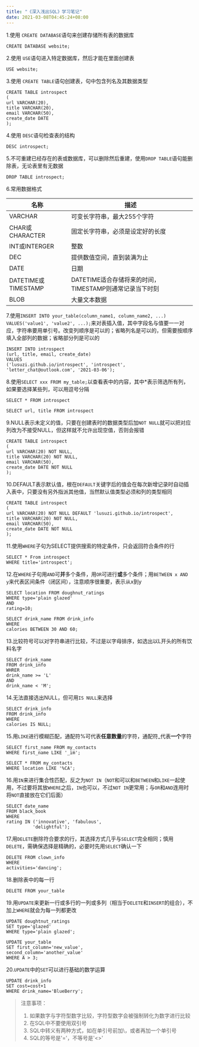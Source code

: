 ```yaml
---
title: "《深入浅出SQL》学习笔记"
date: 2021-03-08T04:45:24+08:00
---
```


1.使用 `CREATE DATABASE`语句来创建存储所有表的数据库

``` mysql
CREATE DATABASE website;
```

2.使用 `USE`语句进入特定数据库，然后才能在里面创建表

``` mysql
USE website;
```

3.使用 `CREATE TABLE`语句创建表，句中包含列名及其数据类型

``` mysql
CREATE TABLE introspect
(
url VARCHAR(20),
title VARCHAR(20),
email VARCHAR(50),
create_date DATE
);
```

4.使用 `DESC`语句检查表的结构

``` mysql
DESC introspect;
```

5.不可重建已经存在的表或数据库，可以删除然后重建，使用`DROP TABLE`语句能删除表，无论表里有无数据

``` mysql
DROP TABLE introspect;
```

6.常用数据格式

| 名称                | 描述                                                    |
| ------------------- | ------------------------------------------------------- |
| VARCHAR             | 可变长字符串，最大255个字符                             |
| CHAR或CHARACTER     | 固定长字符串，必须是设定好的长度                        |
| INT或INTERGER       | 整数                                                    |
| DEC                 | 提供数值空间，直到装满为止                              |
| DATE                | 日期                                                    |
| DATETIME或TIMESTAMP | DATETIME适合存储将来的时间，TIMESTAMP则通常记录当下时刻 |
| BLOB                | 大量文本数据                                            |

7.使用`INSERT INTO your_table(column_name1, column_name2, ...) VALUES('value1', 'value2', ...);`来对表插入值，其中字段名与值要一一对应，字符串要用单引号。改变列顺序是可以的；省略列名是可以的，但需要按顺序填入全部列的数据；省略部分列是可以的

```mysql
INSERT INTO introspect
(url, title, email, create_date)
VALUES
('lusuzi.github.io/introspect', 'introspect', 'letter_chat@outlook.com', '2021-03-06');
```

8.使用`SELECT xxx FROM my_table;`以查看表中的内容，其中*表示筛选所有列，如果要选择某些列，可以用逗号分隔

``` mysql
SELECT * FROM introspect
```

``` mysql
SELECT url, title FROM introspect
```

9.NULL表示未定义的值，只要在创建表时的数据类型后加`NOT NULL`就可以把对应列改为不接受NULL，但这样就不允许出现空值，否则会报错

``` mysql
CREATE TABLE introspect
(
url VARCHAR(20) NOT NULL,
title VARCHAR(20) NOT NULL,
email VARCHAR(50),
create_date DATE NOT NULL
);
```

10.DEFAULT表示默认值，根在`DEFAULT`关键字后的值会在每次新增记录时自动插入表中，只要没有另外指派其他值，当然默认值类型必须和列的类型相同

``` mysql
CREATE TABLE introspect
(
url VARCHAR(20) NOT NULL DEFAULT 'lusuzi.github.io/introspect',
title VARCHAR(20) NOT NULL,
email VARCHAR(50),
create_date DATE NOT NULL
);
```

11.使用`WHERE`子句为SELECT提供搜索的特定条件，只会返回符合条件的行

``` mysql
SELECT * From introspect
WHERE title='introspect';
```

12.在`WHERE`子句用`AND`可**并**多个条件，用`OR`可进行**或**多个条件；用`BETWEEN x AND y`来代表区间条件（闭区间），注意顺序很重要，表示从x到y

``` mysql
SELECT location FROM doughnut_ratings
WHERE type='plain glazed'
AND
rating=10;
```

``` mysql
SELECT drink_name FROM drink_info
WHERE
calories BETWEEN 30 AND 60;
```

13.比较符号可以对字符串进行比较，不过是以字母排序，如选出以L开头的所有饮料名字

``` mysql
SELECT drink_name
FROM drink_info
WHRER
drink_name >= 'L'
AND
drink_name < 'M';
```

14.无法直接选出NULL，但可用`IS NULL`来选择

``` mysql
SELECT drink_info
FROM drink_info
WHERE
calories IS NULL;
```

15.用`LIKE`进行模糊匹配，通配符%可代表**任意数量**的字符，通配符_代表**一个**字符

``` mysql
SELECT first_name FROM my_contacts
WHERE first_name LIKE '_im';
```

``` mysql
SELECT * FROM my_contacts
WHERE location LIKE '%CA';
```

16.用`IN`来进行集合性匹配，反之为`NOT IN`（`NOT`和可以和`BETWEEN`和`LIKE`一起使用，不过要将其放`WHERE`之后，`IN`也可以，不过`NOT IN`更常用；与`OR`和`AND`连用时将`NOT`直接放在它们后面）

``` mysql
SELECT date_name
FROM black_book
WHERE
rating IN ('innovative', 'fabulous',
          'delightful');
```

17.用`DELETE`删除符合要求的行，其选择方式几乎与`SELECT`完全相同；慎用`DELETE`，需确保选择是精确的，必要时先用`SELECT`确认一下

``` mysql
DELETE FROM clown_info
WHERE
activities='dancing';
```

18.删除表中的每一行

``` mysql
DELETE FROM your_table
```

19.用`UPDATE`来更新一行或多行的一列或多列（相当于`DELETE`和`INSERT`的组合），不加上`WHERE`就会为每一列都更改

``` mysql
UPDATE doughtnut_ratings
SET type='glazed'
WHERE type='plain glazed';
```

``` mysql
UPDATE your_table
SET first_column='new_value',
second_column='another_value'
WHERE A > 3;
```

20.`UPDATE`中的`SET`可以进行基础的数学运算

``` mysql
UPDATE drink_info
SET cost=cost+1
WHERE drink_name='BlueBerry';
```



> 注意事项：
>
> 1. 如果数字与字符型数字比较，字符型数字会被强制转化为数字进行比较
> 2. 在SQL中不要使用双引号
> 3. SQL中转义有两种方式，如在单引号前加\，或者再加一个单引号
> 4. SQL的等号是'='，不等号是'<>'



